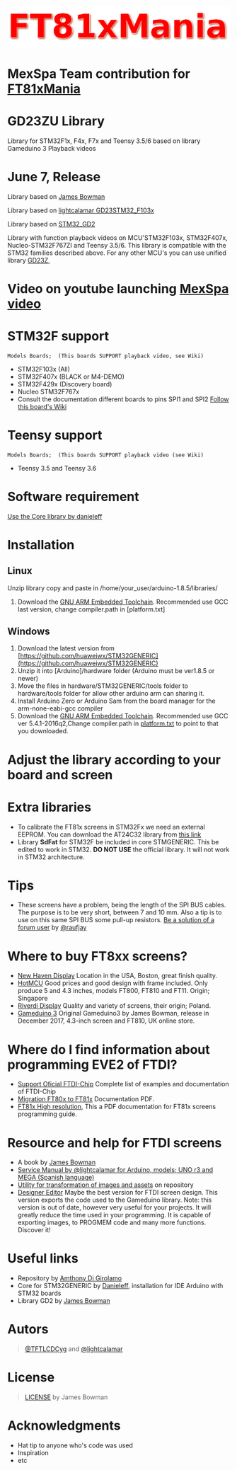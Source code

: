 ![FT81xMania](logo.png?raw=true "GD23ZU")

# MexSpa Team contribution for [FT81xMania](https://ft81xmania.com/comunidad/)

# GD23ZU Library
Library for STM32F1x, F4x, F7x and Teensy 3.5/6 based on library Gameduino 3 Playback videos

# June 7, Release

Library based on [James Bowman](https://github.com/jamesbowman/gd2-lib)

Library based on [lightcalamar GD23STM32_F103x](https://github.com/lightcalamar/GD23STM32_F103x)

Library based on [STM32_GD2](https://github.com/nopnop2002/STM32_GD2)

Library with function playback videos on MCU'STM32F103x, STM32F407x, Nucleo-STM32F767ZI and Teensy 3.5/6. This library is compatible with the STM32 families described above. For any other MCU's you can use unified library [GD23Z](https://github.com/lightcalamar/GD23Z),


# Video on youtube launching [MexSpa video](https://www.youtube.com/watch?v=O8OUXB02g3w)


# STM32F support
    Models Boards;  (This boards SUPPORT playback video, see Wiki)
* STM32F103x (All)
* STM32F407x (BLACK or M4-DEMO)
* STM32F429x (Discovery board)
* Nucleo STM32F767x
* Consult the documentation different boards to pins SPI1 and SPI2 [Follow this board's Wiki](https://github.com/lightcalamar/GD23Z/wiki/STM32Fx-configuration) 
    
# Teensy support 
    Models Boards;  (This boards SUPPORT playback video (see Wiki)
* Teensy 3.5 and Teensy 3.6

# Software requirement
[Use the Core library by danieleff](https://github.com/danieleff/STM32GENERIC)

# Installation
## Linux
  Unzip library copy and paste in /home/your_user/arduino-1.8.5/libraries/
1. Download the [GNU ARM Embedded Toolchain](https://developer.arm.com/open-source/gnu-toolchain/gnu-rm/downloads).
   Recommended use GCC last version, change compiler.path in [platform.txt] 
   
## Windows
1. Download the latest version from [https://github.com/huaweiwx/STM32GENERIC](https://github.com/huaweiwx/STM32GENERIC)
2. Unzip it into [Arduino]/hardware folder (Arduino must be ver1.8.5 or newer)
3. Move the files in hardware/STM32GENERIC/tools folder to hardware/tools folder for allow other arduino arm can sharing it.
4. Install Arduino Zero or Arduino Sam from the board manager for the arm-none-eabi-gcc compiler
5. Download the [GNU ARM Embedded Toolchain](https://developer.arm.com/open-source/gnu-toolchain/gnu-rm/downloads).
   Recommended use GCC ver 5.4.1-2016q2,Change compiler.path in [platform.txt](https://github.com/danieleff/STM32GENERIC/blob/master/STM32/platform.txt#L21) to point to that you downloaded.   
   
# Adjust the library according to your board and screen

# Extra libraries    
* To calibrate the FT81x screens in STM32Fx we need an external EEPROM. You can download the AT24C32 library from 
 [this link](https://ft81xmania.com/comunidad/Tema-library-eeprom-at24xx)
* Library **SdFat** for STM32F be included in core STMGENERIC. This be edited to work in STM32. **DO NOT USE** the official library. It will not work in STM32 architecture. 

# Tips
* These screens have a problem, being the length of the SPI BUS cables. The purpose is to be very short, between 7 and 10 mm. Also a tip is to use on this same SPI BUS some pull-up resistors. [Be a solution of a forum user](https://ft81xmania.com/comunidad/Tema-reset-power-up-issue-with-hotmmcu-ft811cb) by [@raufjay]( https://ft81xmania.com/comunidad/Usuario-raufjay)

# Where to buy FT8xx screens?
* [New Haven Display](http://www.newhavendisplay.com/advanced_search_result.html?y=0&x=0&keyword=eve2&search_in_description=1) Location in the USA, Boston, great finish quality.
* [HotMCU](https://www.hotmcu.com/index.php?main_page=advanced_search_result&search_in_description=1&keyword=ftdi)
 Good prices and good design with frame included. Only produce 5 and 4.3 inches, models FT800, FT810 and FT11.
Origin; Singapore
* [Riverdi Display](https://riverdi.com/product/mikroc-pro-for-ft90x/) Quality and variety of screens, their origin; Poland.
* [Gameduino 3](https://coolcomponents.co.uk/products/gameduino-3) Original Gameduino3 by James Bowman, release in December 2017, 4.3-inch screen and FT810, UK online store.

# Where do I find information about programming EVE2 of FTDI?
* [Support Oficial FTDI-Chip](http://www.ftdichip.com/Support/SoftwareExamples/FT800_Projects.htm#FT8xx_Selecting%20an%20LCD%20Display) Complete list of examples and documentation of FTDI-Chip
* [Migration FT80x to FT81x](http://www.ftdichip.com/Support/Documents/AppNotes/AN_390%20FT80x%20To%20FT81x%20Migration%20Guide.pdf) Documentation PDF.
* [FT81x High resolution](http://brtchip.com/wp-content/uploads/Support/Documentation/Datasheets/ICs/EVE/DS_FT81x.pdf), This a PDF documentation for FT81x screens programming guide.

# Resource and help for FTDI screens
* A book by [James Bowman](https://ft81xmania.com/comunidad/Tema-gd2-book-by-james-bownman-screen-ftdi?highlight=book)
* [Service Manual by @lightcalamar for Arduino, models; UNO r3 and MEGA (Spanish language)](https://ft81xmania.com/comunidad/Tema-ft8xx-service-manual)
* [Utility for transformation of images and assets](https://github.com/lightcalamar/Asset-Tools-FT81X-v3) on repository 
* [Designer Editor](https://drive.google.com/open?id=1cmoGCe6tMLE_6JSjYLIngVogORFmBwBG) Maybe the best version for FTDI screen design. This version exports the code used to the Gameduino library. Note: this version is out of date, however very useful for your projects. It will greatly reduce the time used in your programming. It is capable of exporting images, to PROGMEM code and many more functions. Discover it!

# Useful links
* Repository by [Amthony Di Girolamo](https://github.com/AnthonyDiGirolamo/gd2-lib-sdfat-testing)
* Core for STM32GENERIC by [Danieleff](https://github.com/danieleff/STM32GENERIC), installation for IDE Arduino with STM32 boards
* Library GD2 by [James Bowman](https://github.com/jamesbowman/gd2-lib)

# Autors
> [@TFTLCDCyg](https://ft81xmania.com/comunidad/Usuario-tftlcdcyg) and
> [@lightcalamar](https://ft81xmania.com/comunidad/Usuario-lightcalamar)

# License
> [LICENSE](https://github.com/lightcalamar/GD23Z/blob/master/LICENSE "LICENSE") by James Bowman

# Acknowledgments
- Hat tip to anyone who's code was used
- Inspiration
- etc
